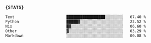 ### `{STATS}` 
<!--START_SECTION:waka-->

```txt
Text                       █████████████████░░░░░░░░   67.40 %
Python                     █████▓░░░░░░░░░░░░░░░░░░░   22.52 %
Nix                        █▓░░░░░░░░░░░░░░░░░░░░░░░   06.60 %
Other                      ▓░░░░░░░░░░░░░░░░░░░░░░░░   03.29 %
Markdown                   ░░░░░░░░░░░░░░░░░░░░░░░░░   00.08 %
```

<!--END_SECTION:waka-->
